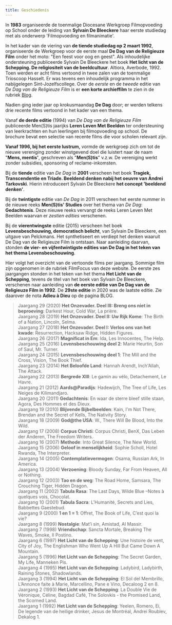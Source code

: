 ```yaml
---
title: Geschiedenis
---
```


</font></td>

</tr>

<tr>

<td bgcolor="#FCF9FF" valign="top">

In **1983** organiseerde de toenmalige Diocesane Werkgroep Filmopvoeding op School onder
 de leiding van **Sylvain De Bleeckere** haar eerste studiedag met als onderwerp 'Filmopvoeding en filmanimatie'.  

In het kader van de viering van **de tiende studiedag op 2 maart 1992**, 
organiseerde de Werkgroep voor de eerste maal **De Dag van de Religieuze Film** 
onder het moto: "Een feest voor oog en geest". Als inhoudelijke ondersteuning 
publiceerde Sylvain De Bleeckere het boek
 **Het licht van de Schepping. De religiositeit van de beeldcultuur**. 
 Altiora, Averbode, 1992\. Toen werden er acht films vertoond in twee zalen 
 van de toenmalige Trioscoop Hasselt. Er was tevens een inhoudelijk programma 
 in het nabijgelegen Sint-Jozelfscollege. 
 Over de _eerste_ en de _tweede_ editie van _De Dag van de Religieuze Film_ 
 is er **een korte archieffilm** te zien in de rubriek [Blog](../blog/index.html "archieffilm ").  

Nadien ging ieder jaar op krokusmaandag **De Dag** door; er werden telkens
 drie recente films vertoond in het kader van een thema.  

Vanaf **de derde editie** (1994) van _De Dag van de Religieuze Film_ 
publiceerde Men(S)tis jaarijks **Leren Leven Met Beelden** 
ter ondersteuning van leerkrachten en hun leerlingen bij filmopvoeding op school.
 De brochure bevat een selectie van recente films die voor scholen relevant zijn.

**Vanaf 1996, bij het eerste lustrum,** vormde de werkgroep zich om tot 
de nieuwe vereniging zonder winstgevend doel die luistert naar de naam "**Mens, mentis'**, 
geschreven als "**Men(S)tis**" v.z.w. De vereniging werkt zonder subsidies, sponsoring of reclame-inkomsten.  

Bij de **tiende** editie van _De Dag_ in **2001** verscheen 
het boek **Tragiek, Transcendentie en Triade. Beeldend denken nabij het oeuvre van Andrei Tarkovski**. 
Hierin introduceert Sylvain De Bleeckere **het concept 'beeldend denken'**.  

Bij de **twintigste** editie van _De Dag_ in 2011 verscheen het eerste nummer 
in de nieuwe reeks **Men(S)tis' Studies** over het thema van _De Dag_: **Gedachtenis**. 
Deze nieuwe reeks vervangt de reeks Leren Leven Met Beelden waarvan er _zestien edities_ verschenen.

Bij de **vierentwingste** editie (2015) verscheen het boek **Levensbeschouwing, democratisch belicht**, 
van Sylvain De Bleeckere, een uitgave van Pelckmans. Het synthetiseert en verdiept het denken waaruit 
De Dag van de Religieuze Film is ontstaan. Naar aanleiding daarvan, 
stonden **de vier- en vijfentwintigste edities van De Dag in het teken van het thema Levensbeschouwing**.

Hier volgt het overzicht van de vertoonde films per jaargang. Sommige film zijn opgenomen in de rubriek
FilmFocus van deze website. De eerste zes jaargangen stonden in het teken
van het thema **Het Licht van de Schepping**, tevens de titel van het boek
van Sylvain De Bleeckere, verschenen naar aanleiding van **de 
eerste editie van De Dag van de Religieuze Film in 1992**. De **29ste editie** in 2020 was de laatste editie.
Zie daarover de nota **Adieu à Dieu** op de pagina BLOG.

>Jaargang 29 (2020) **Het Onzevader. Deel III: Breng ons niet in beproeving**: Darkest Hour, Cold War, La prière.<br>
>Jaargang 28 (2019) **Het Onzevader. Deel II: Uw Rijk Kome**: The Birth of a Nation, Lincoln, Selma.<br>
>Jaargang 27 (2018) **Het Onzevader. Deel I: Verlos ons van het kwade**: Resurrection, Hacksaw Ridge, Hidden Figures.<br>
>Jaargang 26 (2017) **Magnificat in Em**: Ida, Les Innocentes, The Help.<br>
Jaargang 25 (2016) **Levensbeschouwing deel 2**: Marie Heurtin, Son of Saul, Mr. Turner.<br>
Jaargang 24 (2015) **Levensbeschouwing deel 1**: The Mill and the Cross, Vision, The Book Thief.<br>
Jaargang 23 (2014) **Het Beloofde Land**:  Hannah Arendt, Inch'Allah, The Attack.<br>
Jaargang 22 (2013) **Bergrede XIII**: Le gamin au vélo, Detachement, Le Havre.<br>
Jaargang 21 (2012) **Aards@Paradijs**: Hadewijch, The Tree of Life, Les Neiges de Kilimandjaro.<br>
Jaargang 20 (2011) **Gedachtenis**: En waar de sterre bleef stille staan, Agora, Des Hommes et des Dieux.<br>
Jaargang 19 (2010) **Blijvende Bijbelbeelden**: Kain, I'm Not There, Brendan and the Secret of Kells,
The Nativity Story.<br>
Jaargang 18 (2009) **God@the USA**: W., There Will Be Blood, Into the Wild.<br>
Jaargang 17 (2008) **Corpus Christi**: Corpus Christi, BenX, Das Leben der Anderen, The Freedom Writers.<br>
Jaargang 16 (2007) **Methode**: Into Great Silence, The New World. <br>
Jaargang 15 (2006) **Geloof in menselijkheid**: Sophie Scholl, Hotel Rwanda, The Interpreter. <br>
Jaargang 14 (2005) **Contemplatievermogen**: Osama, Russian Ark, In America. <br>
Jaargang 13 (2004) **Verzoening**: Bloody Sunday, Far From Heaven, All or Nothing. <br>
Jaargang 12 (2003) **Tao en de weg**: The Road Home, Samsara, The Crouching Tiger, Hidden Dragon.<br>
Jaargang 11 (2002) **Tabula Rasa**: The Last Days, Wilde Blue –Notes à quelques vois, Chocolat. <br>
Jaargang 10 (2001) **Tabula Sacra**: L’Humanité,  Secrets and Lies, Babbettes Gaestebud.<br>
Jaargang 9 (2000)  **1 en 1 = 1**: Offret, The Book of Life, C’est quoi la vie? <br>
Jaargang 8 (1999)  **Nostalgie**: Mat’i sin, Amistad, Al Massir. <br>
Jaargang 7 (1998)  **Vriendschap**: Sancta Mortale, Breaking The Waves, Smoke, Il Postino. <br>
Jaargang 6 (1997)  **Het Licht van de Schepping**: Une histoire de vent, City of Joy, The Englishman Who Went Up A Hill But Came Down A Mountain.<br>
Jaargang 5 (1996)  **Het Licht van de Schepping**: The Secret Garden, My Life, Manneken Pis. <br>
Jaargang 4 (1995)  **Het Licht van de Schepping**: Ladybird, Ladybirth, Raining Stones, Shadowlands. <br>
Jaargang 3 (1994)  **Het Licht van de Schepping**: El Sol del Membrillo, L’Annonce faite à Marie, Marcellino, Pane e Vino, Decaloog 2 en 8. <br>
Jaargang 2 (1993)  **Het Licht van de Schepping**: La Double Vie de Véronique, Céline, Bagdad Café,  The Solovkis - the Promised Land, the Scorned Land. <br>
Jaargang 1 (1992)  **Het Licht van de Schepping**: Yeelen, Romero, Ei, De legende van de heilige drinker, Jesus de Montréal, Andrei Roublev, Dekalog 1.<br>


